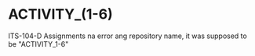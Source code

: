 # ACTIVITY_(1-6)
ITS-104-D Assignments
na error ang repository name, it was supposed to be "ACTIVITY_1-6"

